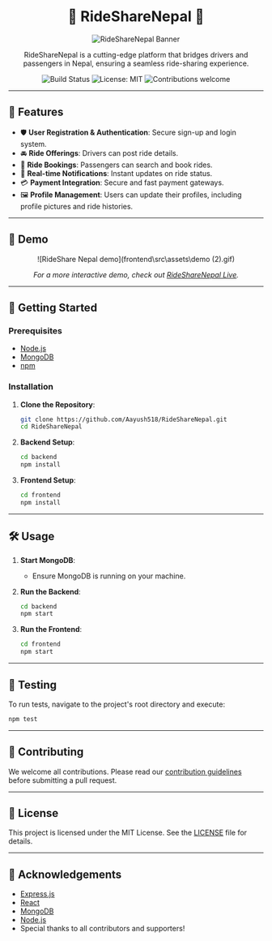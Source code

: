 

<div align="center">

# 🚗 RideShareNepal 🚗

![RideShareNepal Banner](path-to-your-banner-image.png)

RideShareNepal is a cutting-edge platform that bridges drivers and passengers in Nepal, ensuring a seamless ride-sharing experience.

![Build Status](https://img.shields.io/badge/build-passing-brightgreen?style=for-the-badge&logo=appveyor) ![License: MIT](https://img.shields.io/badge/License-MIT-blue.svg?style=for-the-badge) ![Contributions welcome](https://img.shields.io/badge/contributions-welcome-orange.svg?style=for-the-badge)

</div>

---

## 🌟 Features

- 🛡 **User Registration & Authentication**: Secure sign-up and login system.
- 🚘 **Ride Offerings**: Drivers can post ride details.
- 📅 **Ride Bookings**: Passengers can search and book rides.
- 🔔 **Real-time Notifications**: Instant updates on ride status.
- 💳 **Payment Integration**: Secure and fast payment gateways.
- 🖼 **Profile Management**: Users can update their profiles, including profile pictures and ride histories.

---

## 🎥 Demo

<div align="center">

![RideShare Nepal demo](frontend\src\assets\demo (2).gif)

_For a more interactive demo, check out [RideShareNepal Live](your-live-site-link)._

</div>

---

## 🚀 Getting Started

### Prerequisites

- [Node.js](https://nodejs.org/)
- [MongoDB](https://www.mongodb.com/try/download/community)
- [npm](https://www.npmjs.com/)

### Installation

1. **Clone the Repository**:
   ```bash
   git clone https://github.com/Aayush518/RideShareNepal.git
   cd RideShareNepal
   ```

2. **Backend Setup**:
   ```bash
   cd backend
   npm install
   ```

3. **Frontend Setup**:
   ```bash
   cd frontend
   npm install
   ```

---

## 🛠 Usage

1. **Start MongoDB**:
   - Ensure MongoDB is running on your machine.

2. **Run the Backend**:
   ```bash
   cd backend
   npm start
   ```

3. **Run the Frontend**:
   ```bash
   cd frontend
   npm start
   ```

---

## 🧪 Testing

To run tests, navigate to the project's root directory and execute:

```bash
npm test
```

---

## 🤝 Contributing

We welcome all contributions. Please read our [contribution guidelines](CONTRIBUTING.md) before submitting a pull request.

---

## 📜 License

This project is licensed under the MIT License. See the [LICENSE](LICENSE) file for details.

---

## 🙏 Acknowledgements

- [Express.js](https://expressjs.com/)
- [React](https://reactjs.org/)
- [MongoDB](https://www.mongodb.com/)
- [Node.js](https://nodejs.org/)
- Special thanks to all contributors and supporters!

